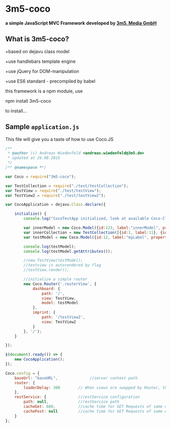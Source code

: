 # 3m5-coco
**a simple JavaScript MVC Framework**
**developed by <a href="http://www.3m5.de">3m5. Media GmbH</a>**

## What is 3m5-coco?

+based on dejavu class model

+use handlebars template engine

+use jQuery for DOM-manipulation

+use ES6 standard - precompiled by babel

this framework is a npm module, use

npm install 3m5-coco

to install...

## Sample `application.js`

This file will give you a taste of how to use Coco.JS

```js
/**
 * @author (c) Andreas Wiedenfeld <andreas.wiedenfeld@3m5.de>
 * updated at 26.08.2015
 */
/** @namespace **/

var Coco = require("3m5-coco");

var TestCollection = require("./test/testCollection");
var TestView = require("./test/testView");
var TestView2 = require("./test/testView2");

var CocoApplication = dejavu.Class.declare({

    initialize() {
        console.log("CocoTestApp initialized, look at available Coco-Classes: ", Coco);

        var innerModel = new Coco.Model({id:123, label:"innerModel", properts: "myInnerProperty"});
        var innerCollection = new TestCollection([{id:1, label:11}, {id:2, label:22}]);
        var testModel = new Coco.Model({id:12, label:"myLabel", property: innerModel, properties: innerCollection});

        console.log(testModel);
        console.log(testModel.getAttributes());

        //new TestView(testModel);
        //testview is autorendered by flag
        //testView.render();

        //initialize a simple router
        new Coco.Router('.routerView', {
            dashboard: {
                path: '/',
                view: TestView,
                model: testModel
            },
            imprint: {
                path: '/testView2',
                view: TestView2
            }
        }, '/');
    }

});

$(document).ready(() => {
    new CocoApplication();
});

Coco.config = {
    baseUrl: "baseURL",              //server context path
    router: {
        loaderDelay: 300        // When views are swapped by Router, this time adjusts when the loading class
    },
    restService: {              //restService configuration
        path: null,             //restService path
        cacheGet: 600,          //cache time for GET Requests of same url in seconds
        cachePost: null         //cache time for GET Requests of same url in seconds
    }
};
```


[npm-url]: https://www.npmjs.com/package/3m5-coco